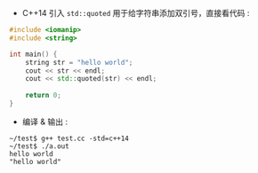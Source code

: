 
- C++14 引入 `std::quoted` 用于给字符串添加双引号，直接看代码 : 
```cpp
#include <iomanip>
#include <string>

int main() {
    string str = "hello world";
    cout << str << endl;
    cout << std::quoted(str) << endl;
    
    return 0;
}
```

- 编译 & 输出 : 
```Shell
~/test$ g++ test.cc -std=c++14
~/test$ ./a.out
hello world
"hello world"
```
